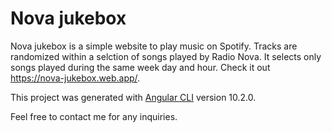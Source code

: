 # Nova jukebox
Nova jukebox is a simple website to play music on Spotify. Tracks are randomized within a selction of songs played by Radio Nova. It selects only songs played during the same week day and hour. 
Check it out https://nova-jukebox.web.app/.

This project was generated with [Angular CLI](https://github.com/angular/angular-cli) version 10.2.0.

Feel free to contact me for any inquiries. 
